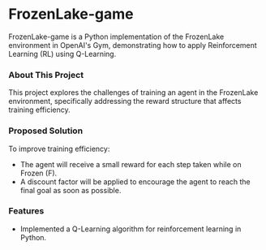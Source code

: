 # FrozenLake-game
  FrozenLake-game is a Python implementation of the FrozenLake environment in OpenAI's Gym, demonstrating how to apply Reinforcement Learning (RL) using Q-Learning.

### About This Project
  This project explores the challenges of training an agent in the FrozenLake environment, specifically addressing the reward structure that affects training efficiency.

### Proposed Solution
  To improve training efficiency:
  - The agent will receive a small reward for each step taken while on Frozen (F).
  - A discount factor will be applied to encourage the agent to reach the final goal as soon as possible.
### Features
  - Implemented a Q-Learning algorithm for reinforcement learning in Python.
